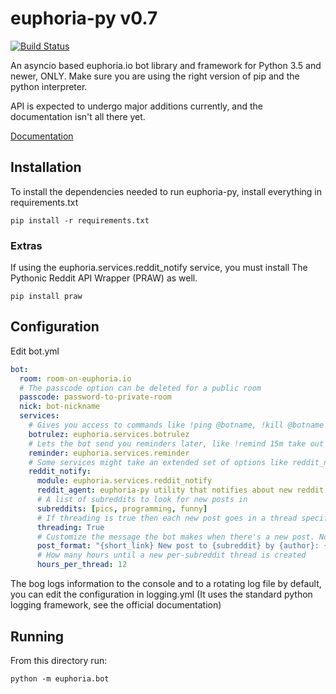 # euphoria-py v0.7
[![Build Status](https://travis-ci.org/rainbowbismuth/euphoria-py.svg)](https://travis-ci.org/rainbowbismuth/euphoria-py)

An asyncio based euphoria.io bot library and framework for Python 3.5 and newer, ONLY. Make sure you are using the right
version of pip and the python interpreter.

API is expected to undergo major additions currently, and the documentation isn't all there yet.

[Documentation](http://rainbowbismuth.github.io/euphoria-py/docs/)

## Installation

To install the dependencies needed to run euphoria-py, install everything in requirements.txt

```shell
pip install -r requirements.txt
```

### Extras

If using the euphoria.services.reddit_notify service, you must install The Pythonic Reddit API Wrapper (PRAW) as well.

```shell
pip install praw
```

## Configuration

Edit bot.yml

```yml
bot:
  room: room-on-euphoria.io
  # The passcode option can be deleted for a public room
  passcode: password-to-private-room
  nick: bot-nickname
  services:
    # Gives you access to commands like !ping @botname, !kill @botname and !uptime @botname
    botrulez: euphoria.services.botrulez
    # Lets the bot send you reminders later, like !remind 15m take out the trash
    reminder: euphoria.services.reminder
    # Some services might take an extended set of options like reddit_notify
    reddit_notify:
      module: euphoria.services.reddit_notify
      reddit_agent: euphoria-py utility that notifies about new reddit posts
      # A list of subreddits to look for new posts in
      subreddits: [pics, programming, funny]
      # If threading is true then each new post goes in a thread specific to a particular subreddit instead of top-level
      threading: True
      # Customize the message the bot makes when there's a new post. Not all post elements used below have to be used
      post_format: "{short_link} New post to {subreddit} by {author}: {title}"
      # How many hours until a new per-subreddit thread is created
      hours_per_thread: 12
```

The bog logs information to the console and to a rotating log file by default, you can edit the configuration
in logging.yml (It uses the standard python logging framework, see the official documentation)

## Running

From this directory run:

```shell
python -m euphoria.bot
```